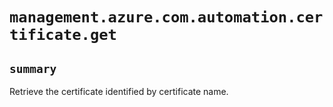 # `management.azure.com.automation.certificate.get`

## `summary`
Retrieve the certificate identified by certificate name.


